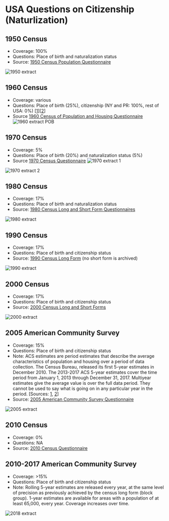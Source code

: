 # USA Questions on Citizenship (Naturlization)

## 1950 Census
- Coverage: 100% 
- Questions: Place of birth and naturalization status
- Source: [1950 Census Population Questionnaire](https://www.census.gov/history/pdf/1950_population_questionnaire.pdf)

![1950 extract](assets/us-census-1950.png)

## 1960 Census
- Coverage: various
- Questions: Place of birth (25%), citizenship (NY and PR: 100%, rest of USA: 0%)  [[1](https://cis.org/Richwine/History-Census-Bureaus-Birthplace-and-Citizenship-Questions-One-Table)][[2](https://www.nap.edu/read/4805/chapter/13#191)]
- Source [1960 Census of Population
and Housing Questionnaire](https://www.census.gov/history/pdf/1960censusquestionnaire-2.pdf)
![1960 extract POB](assets/us-census-1960-pob.png)

## 1970 Census
- Coverage: 5%
- Questions: Place of birth (20%) and naturalization status (5%)
- Source [1970 Census Questionnaire](https://www.census.gov/history/pdf/1970_questionnaire.pdf)
![1970 extract 1](assets/us-census-1970-naturalization.png)

![1970 extract 2](assets/us-census-1970-pob.png)

## 1980 Census
- Coverage: 17%
- Questions: Place of birth and naturalization status 
- Source: [1980 Census Long and Short Form Questionnaires](https://www.census.gov/history/www/through_the_decades/questionnaires/1980_1.html)

![1980 extract ](assets/us-census-1980.png)

## 1990 Census
- Coverage: 17%
- Questions: Place of birth and citizenship status 
- Source: [1990 Census Long Form](https://www.census.gov/history/pdf/1990_questionnaire.pdf) (no short form is archived)

![1990 extract](assets/us-census-1990.png)

## 2000 Census
- Coverage: 17%
- Questions: Place of birth and citizenship status 
- Source: [2000 Census Long and Short Forms](https://www.census.gov/history/www/through_the_decades/questionnaires/2000_2.html)

![2000 extract](assets/us-census-2000.png)

## 2005 American Community Survey
- Coverage: 15% 
- Questions: Place of birth and citizenship status
- Note: ACS estimates are period estimates that describe the average characteristics of
population and housing over a period of data collection. The Census Bureau, released its first 5-year estimates in December 2010. The 2013-2017 ACS 5-year estimates cover the time period from January 1, 2013 through December 31, 2017. Multiyear estimates give the average value is over the full data period. They cannot be used to say what is going on in any particular year in the period. [Sources: [1](https://www.census.gov/programs-surveys/acs/methodology/design-and-methodology.html), [2](https://www2.census.gov/programs-surveys/acs/tech_docs/accuracy/MultiyearACSAccuracyofData2017.pdf)]
- Source: [2005 American Community Survey Questionnaire](https://www2.census.gov/programs-surveys/acs/methodology/questionnaires/Quest05to06.pdf)

![2005 extract](assets/us-acs-2005.png)

## 2010 Census
- Coverage: 0%
- Questions: NA
- Source: [2010 Census Questionnaire](https://www.census.gov/history/www/through_the_decades/questionnaires/2010_overview.html)

## 2010-2017 American Community Survey
- Coverage: >15%
- Questions: Place of birth and citizenship status
- Note: Rolling 5-year estimates are released every year, at the same level of precision as previously achieved by the census long form (block group). 1-year estimates are available for areas with a population of at least 65,000, every year. Coverage increases over time.

![2018 extract](assets/us-acs-2018.png)